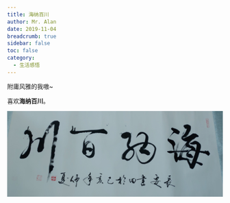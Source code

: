 ```yaml
---
title: 海纳百川
author: Mr. Alan
date: 2019-11-04
breadcrumb: true
sidebar: false
toc: false
category:
  - 生活感悟
---
```

附庸风雅的我嗷~

喜欢**海纳百川**。

![海纳百川](assets/海纳百川.jpg)
